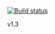 [![Build status](https://ci.appveyor.com/api/projects/status/0h9fnqndvhsi4kq8?svg=true)](https://ci.appveyor.com/project/TiberiuMitran/efcoredatabasefirstsample)

v1.3
